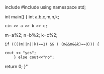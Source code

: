
include <iostream>
#include <string>
using namespace std;

int main()
{
   int a,b,c,m,n,k;
    
    cin >> a >> b >> c;
    
  m=a%2;
  n=b%2;
  k=c%2;
  
    
    if ((((m||n||k)==1) && ( (m&&n&&k)==0))) {
    
    cout << "yes";
        } else cout<<"no";
    
  return 0; 
}"
